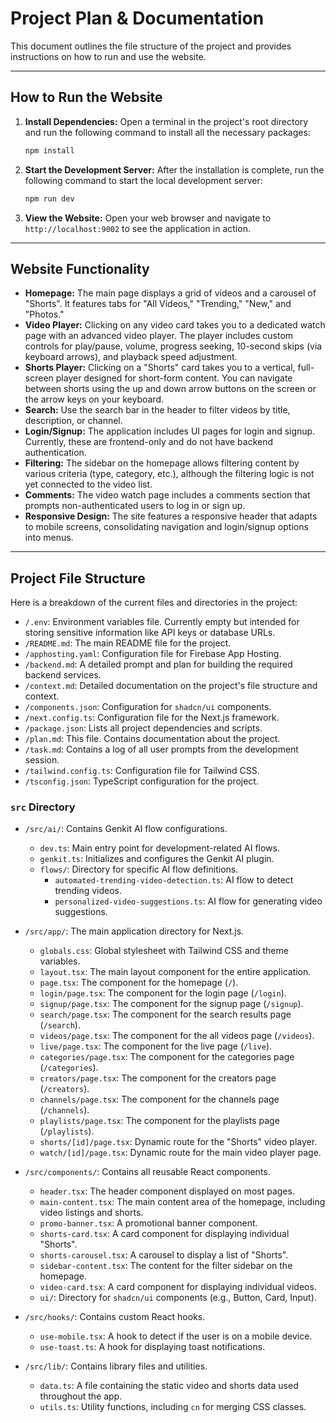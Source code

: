 # Project Plan & Documentation

This document outlines the file structure of the project and provides instructions on how to run and use the website.

---

## How to Run the Website

1.  **Install Dependencies:** Open a terminal in the project's root directory and run the following command to install all the necessary packages:
    ```bash
    npm install
    ```

2.  **Start the Development Server:** After the installation is complete, run the following command to start the local development server:
    ```bash
    npm run dev
    ```

3.  **View the Website:** Open your web browser and navigate to `http://localhost:9002` to see the application in action.

---

## Website Functionality

-   **Homepage:** The main page displays a grid of videos and a carousel of "Shorts". It features tabs for "All Videos," "Trending," "New," and "Photos."
-   **Video Player:** Clicking on any video card takes you to a dedicated watch page with an advanced video player. The player includes custom controls for play/pause, volume, progress seeking, 10-second skips (via keyboard arrows), and playback speed adjustment.
-   **Shorts Player:** Clicking on a "Shorts" card takes you to a vertical, full-screen player designed for short-form content. You can navigate between shorts using the up and down arrow buttons on the screen or the arrow keys on your keyboard.
-   **Search:** Use the search bar in the header to filter videos by title, description, or channel.
-   **Login/Signup:** The application includes UI pages for login and signup. Currently, these are frontend-only and do not have backend authentication.
-   **Filtering:** The sidebar on the homepage allows filtering content by various criteria (type, category, etc.), although the filtering logic is not yet connected to the video list.
-   **Comments:** The video watch page includes a comments section that prompts non-authenticated users to log in or sign up.
-   **Responsive Design:** The site features a responsive header that adapts to mobile screens, consolidating navigation and login/signup options into menus.

---

## Project File Structure

Here is a breakdown of the current files and directories in the project:

-   `/.env`: Environment variables file. Currently empty but intended for storing sensitive information like API keys or database URLs.
-   `/README.md`: The main README file for the project.
-   `/apphosting.yaml`: Configuration file for Firebase App Hosting.
-   `/backend.md`: A detailed prompt and plan for building the required backend services.
-   `/context.md`: Detailed documentation on the project's file structure and context.
-   `/components.json`: Configuration for `shadcn/ui` components.
-   `/next.config.ts`: Configuration file for the Next.js framework.
-   `/package.json`: Lists all project dependencies and scripts.
-   `/plan.md`: This file. Contains documentation about the project.
-   `/task.md`: Contains a log of all user prompts from the development session.
-   `/tailwind.config.ts`: Configuration file for Tailwind CSS.
-   `/tsconfig.json`: TypeScript configuration for the project.

### `src` Directory

-   `/src/ai/`: Contains Genkit AI flow configurations.
    -   `dev.ts`: Main entry point for development-related AI flows.
    -   `genkit.ts`: Initializes and configures the Genkit AI plugin.
    -   `flows/`: Directory for specific AI flow definitions.
        -   `automated-trending-video-detection.ts`: AI flow to detect trending videos.
        -   `personalized-video-suggestions.ts`: AI flow for generating video suggestions.

-   `/src/app/`: The main application directory for Next.js.
    -   `globals.css`: Global stylesheet with Tailwind CSS and theme variables.
    -   `layout.tsx`: The main layout component for the entire application.
    -   `page.tsx`: The component for the homepage (`/`).
    -   `login/page.tsx`: The component for the login page (`/login`).
    -   `signup/page.tsx`: The component for the signup page (`/signup`).
    -   `search/page.tsx`: The component for the search results page (`/search`).
    -   `videos/page.tsx`: The component for the all videos page (`/videos`).
    -   `live/page.tsx`: The component for the live page (`/live`).
    -   `categories/page.tsx`: The component for the categories page (`/categories`).
    -   `creators/page.tsx`: The component for the creators page (`/creators`).
    -   `channels/page.tsx`: The component for the channels page (`/channels`).
    -   `playlists/page.tsx`: The component for the playlists page (`/playlists`).
    -   `shorts/[id]/page.tsx`: Dynamic route for the "Shorts" video player.
    -   `watch/[id]/page.tsx`: Dynamic route for the main video player page.

-   `/src/components/`: Contains all reusable React components.
    -   `header.tsx`: The header component displayed on most pages.
    -   `main-content.tsx`: The main content area of the homepage, including video listings and shorts.
    -   `promo-banner.tsx`: A promotional banner component.
    -   `shorts-card.tsx`: A card component for displaying individual "Shorts".
    -   `shorts-carousel.tsx`: A carousel to display a list of "Shorts".
    -   `sidebar-content.tsx`: The content for the filter sidebar on the homepage.
    -   `video-card.tsx`: A card component for displaying individual videos.
    -   `ui/`: Directory for `shadcn/ui` components (e.g., Button, Card, Input).

-   `/src/hooks/`: Contains custom React hooks.
    -   `use-mobile.tsx`: A hook to detect if the user is on a mobile device.
    -   `use-toast.ts`: A hook for displaying toast notifications.

-   `/src/lib/`: Contains library files and utilities.
    -   `data.ts`: A file containing the static video and shorts data used throughout the app.
    -   `utils.ts`: Utility functions, including `cn` for merging CSS classes.
